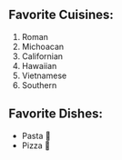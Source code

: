 ## Favorite Cuisines:
1. Roman
2. Michoacan
3. Californian
4. Hawaiian
5. Vietnamese
6. Southern

## Favorite Dishes:
- Pasta :spaghetti:
- Pizza :pizza:
